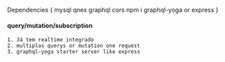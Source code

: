 Dependencies {
    mysql
    qnex
    graphql
    cors
    npm i graphql-yoga or express
}


#### query/mutation/subscription
    1. Já tem realtime integrado
    2. multiplas querys or mutation one request
    3. graphql-yoga starter server like express
